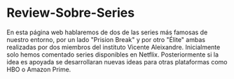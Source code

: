 # Review-Sobre-Series
En esta página web hablaremos de dos de las series más famosas de nuestro entorno, por un lado "Prision Break" y por otro "Élite" ambas realizadas por dos miembros del instituto Vicente Aleixandre. Inicialmente solo hemos comentado series disponibles en Netflix. Posteriormente si la idea es apoyada se desarrollaran nuevas ideas para otras plataformas como HBO o Amazon Prime.
